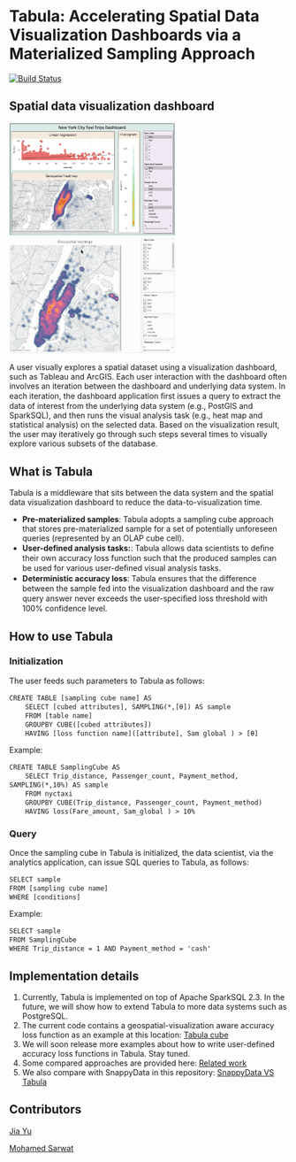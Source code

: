 # Tabula: Accelerating Spatial Data Visualization Dashboards via a Materialized Sampling Approach

[![Build Status](https://travis-ci.org/DataSystemsLab/Tabula.svg?branch=master)](https://travis-ci.org/DataSystemsLab/Tabula)

## Spatial data visualization dashboard

<img src="figures/tableau-dashboard.png" width="300">
<img src="figures/tableau-interaction.gif" width="300">

A user visually explores a spatial dataset using a visualization dashboard, such as Tableau and ArcGIS. Each user interaction with the dashboard often involves an iteration between the dashboard and underlying data system. In each iteration, the dashboard application ﬁrst issues a query to extract the data of interest from the underlying data system (e.g., PostGIS and SparkSQL), and then runs the visual analysis task (e.g., heat map and statistical analysis) on the selected data. Based on the visualization result, the user may iteratively go through such steps several times to visually explore various subsets of the database.




## What is Tabula

Tabula is a middleware that sits between the data system and the spatial data visualization dashboard to reduce the data-to-visualization time. 

* **Pre-materialized samples**: Tabula adopts a sampling cube approach that stores pre-materialized sample for a set of potentially unforeseen queries (represented by an OLAP cube cell).
* **User-defined analysis tasks:**: Tabula allows data scientists to deﬁne their own accuracy loss function such that the produced samples can be used for various user-deﬁned visual analysis tasks. 
* **Deterministic accuracy loss**: Tabula ensures that the diﬀerence between the sample fed into the visualization dashboard and the raw query answer never exceeds the user-speciﬁed loss threshold with 100% confidence level.

## How to use Tabula

### Initialization

The user feeds such parameters to Tabula as follows:

```
CREATE TABLE [sampling cube name] AS
	SELECT [cubed attributes], SAMPLING(*,[θ]) AS sample
	FROM [table name]
	GROUPBY CUBE([cubed attributes])
	HAVING [loss function name]([attribute], Sam global ) > [θ]
```

Example:

```
CREATE TABLE SamplingCube AS
	SELECT Trip_distance, Passenger_count, Payment_method, SAMPLING(*,10%) AS sample
	FROM nyctaxi
	GROUPBY CUBE(Trip_distance, Passenger_count, Payment_method)
	HAVING loss(Fare_amount, Sam_global ) > 10%
```

### Query

Once the sampling cube in Tabula is initialized, the data scientist, via the analytics application, can issue SQL queries to Tabula, as follows:

```
SELECT sample
FROM [sampling cube name]
WHERE [conditions]
```

Example:

```
SELECT sample
FROM SamplingCube
WHERE Trip_distance = 1 AND Payment_method = 'cash'
```

## Implementation details

1. Currently, Tabula is implemented on top of Apache SparkSQL 2.3. In the future, we will show how to extend Tabula to more data systems such as PostgreSQL.
2. The current code contains a geospatial-visualization aware accuracy loss function as an example at this location: [Tabula cube](https://github.com/DataSystemsLab/Tabula/blob/master/src/main/scala/org/datasyslab/samplingcube/cubes/Tabula.scala)
3. We will soon release more examples about how to write user-defined accuracy loss functions in Tabula. Stay tuned.
4. Some compared approaches are provided here: [Related work](https://github.com/DataSystemsLab/Tabula/tree/master/src/main/scala/org/datasyslab/samplingcube/relatedwork)
5. We also compare with SnappyData in this repository: [SnappyData VS Tabula](https://github.com/jiayuasu/snappydata-versus-tabula)

## Contributors

[Jia Yu](http://www.public.asu.edu/~jiayu2/)

[Mohamed Sarwat](http://faculty.engineering.asu.edu/sarwat/)
